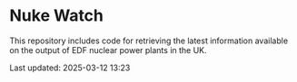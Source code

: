 # Nuke Watch

This repository includes code for retrieving the latest information available on the output of EDF nuclear power plants in the UK.

Last updated: 2025-03-12 13:23